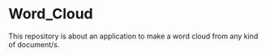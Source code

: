 # Word_Cloud
This repository is about an application to make a word cloud from any kind of document/s.
